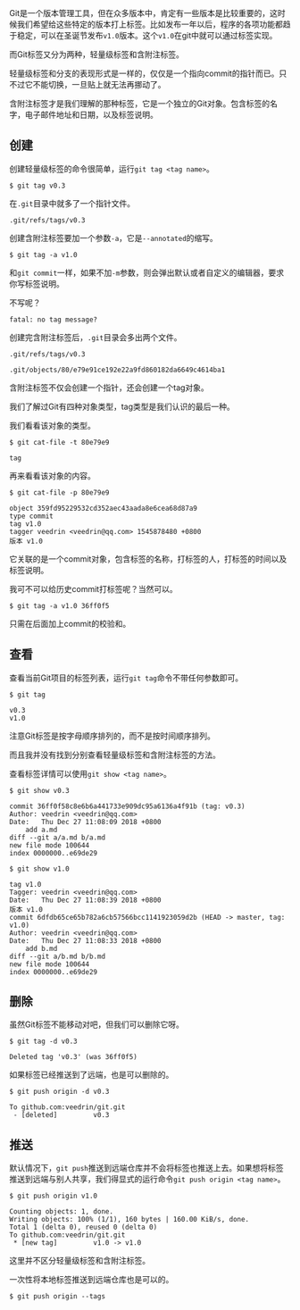 Git是一个版本管理工具，但在众多版本中，肯定有一些版本是比较重要的，这时候我们希望给这些特定的版本打上标签。比如发布一年以后，程序的各项功能都趋于稳定，可以在圣诞节发布`v1.0`版本。这个`v1.0`在git中就可以通过标签实现。

而Git标签又分为两种，轻量级标签和含附注标签。

轻量级标签和分支的表现形式是一样的，仅仅是一个指向commit的指针而已。只不过它不能切换，一旦贴上就无法再挪动了。

含附注标签才是我们理解的那种标签，它是一个独立的Git对象。包含标签的名字，电子邮件地址和日期，以及标签说明。

## 创建

创建轻量级标签的命令很简单，运行`git tag <tag name>`。

```
$ git tag v0.3
```

在`.git`目录中就多了一个指针文件。

```
.git/refs/tags/v0.3
```

创建含附注标签要加一个参数`-a`，它是`--annotated`的缩写。

```
$ git tag -a v1.0
```

和`git commit`一样，如果不加`-m`参数，则会弹出默认或者自定义的编辑器，要求你写标签说明。

不写呢？

```
fatal: no tag message?
```

创建完含附注标签后，`.git`目录会多出两个文件。

```
.git/refs/tags/v0.3
```

```
.git/objects/80/e79e91ce192e22a9fd860182da6649c4614ba1
```

含附注标签不仅会创建一个指针，还会创建一个tag对象。

我们了解过Git有四种对象类型，tag类型是我们认识的最后一种。

我们看看该对象的类型。

```
$ git cat-file -t 80e79e9

tag
```

再来看看该对象的内容。

```
$ git cat-file -p 80e79e9

object 359fd95229532cd352aec43aada8e6cea68d87a9
type commit
tag v1.0
tagger veedrin <veedrin@qq.com> 1545878480 +0800
版本 v1.0
```

它关联的是一个commit对象，包含标签的名称，打标签的人，打标签的时间以及标签说明。

我可不可以给历史commit打标签呢？当然可以。

```
$ git tag -a v1.0 36ff0f5
```

只需在后面加上commit的校验和。

## 查看

查看当前Git项目的标签列表，运行`git tag`命令不带任何参数即可。

```
$ git tag

v0.3
v1.0
```

注意Git标签是按字母顺序排列的，而不是按时间顺序排列。

而且我并没有找到分别查看轻量级标签和含附注标签的方法。

查看标签详情可以使用`git show <tag name>`。

```
$ git show v0.3

commit 36ff0f58c8e6b6a441733e909dc95a6136a4f91b (tag: v0.3)
Author: veedrin <veedrin@qq.com>
Date:   Thu Dec 27 11:08:09 2018 +0800
    add a.md
diff --git a/a.md b/a.md
new file mode 100644
index 0000000..e69de29
```

```
$ git show v1.0

tag v1.0
Tagger: veedrin <veedrin@qq.com>
Date:   Thu Dec 27 11:08:39 2018 +0800
版本 v1.0
commit 6dfdb65ce65b782a6cb57566bcc1141923059d2b (HEAD -> master, tag: v1.0)
Author: veedrin <veedrin@qq.com>
Date:   Thu Dec 27 11:08:33 2018 +0800
    add b.md
diff --git a/b.md b/b.md
new file mode 100644
index 0000000..e69de29
```

## 删除

虽然Git标签不能移动对吧，但我们可以删除它呀。

```
$ git tag -d v0.3

Deleted tag 'v0.3' (was 36ff0f5)
```

如果标签已经推送到了远端，也是可以删除的。

```
$ git push origin -d v0.3

To github.com:veedrin/git.git
 - [deleted]         v0.3
```

## 推送

默认情况下，`git push`推送到远端仓库并不会将标签也推送上去。如果想将标签推送到远端与别人共享，我们得显式的运行命令`git push origin <tag name>`。

```
$ git push origin v1.0

Counting objects: 1, done.
Writing objects: 100% (1/1), 160 bytes | 160.00 KiB/s, done.
Total 1 (delta 0), reused 0 (delta 0)
To github.com:veedrin/git.git
 * [new tag]         v1.0 -> v1.0
```

这里并不区分轻量级标签和含附注标签。

一次性将本地标签推送到远端仓库也是可以的。

```
$ git push origin --tags
```
